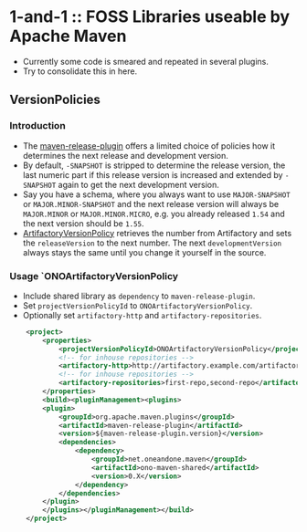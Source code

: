 # 1-and-1 :: FOSS Libraries useable by Apache Maven

* Currently some code is smeared and repeated in several plugins.
* Try to consolidate this in here.

## VersionPolicies

### Introduction

* The [maven-release-plugin][maven-release-plugin] offers a limited choice of policies how it determines
  the next release and development version.
* By default, `-SNAPSHOT` is stripped to determine the release version, the last numeric part if this release version
  is increased and extended by `-SNAPSHOT` again to get the next development version.
* Say you have a schema, where you always want to use `MAJOR-SNAPSHOT` or `MAJOR.MINOR-SNAPSHOT` and the next release
  version will always be `MAJOR.MINOR` or `MAJOR.MINOR.MICRO`, e.g. you already released `1.54` and the next version
  should be `1.55`.
* [ArtifactoryVersionPolicy](src/main/java/net/oneandone/maven/shared/versionpolicies/ArtifactoryVersionPolicy.java)
  retrieves the number from Artifactory and sets the `releaseVersion` to the next number. The next 
  `developmentVersion` always stays the same until you change it yourself in the source. 

### Usage `ONOArtifactoryVersionPolicy

* Include shared library as `dependency` to `maven-release-plugin`.
* Set `projectVersionPolicyId` to `ONOArtifactoryVersionPolicy`.
* Optionally set `artifactory-http` and `artifactory-repositories`.

```xml
    <project>
        <properties>
            <projectVersionPolicyId>ONOArtifactoryVersionPolicy</projectVersionPolicyId>
            <!-- for inhouse repositories -->
            <artifactory-http>http://artifactory.example.com/artifactory</artifactory-http>
            <!-- for inhouse repositories -->
            <artifactory-repositories>first-repo,second-repo</artifactory-repositories>
        </properties>
        <build><pluginManagement><plugins>
        <plugin>
            <groupId>org.apache.maven.plugins</groupId>
            <artifactId>maven-release-plugin</artifactId>
            <version>${maven-release-plugin.version}</version>
            <dependencies>
                <dependency>
                    <groupId>net.oneandone.maven</groupId>
                    <artifactId>ono-maven-shared</artifactId>
                    <version>0.X</version>
                </dependency>
            </dependencies>
        </plugin>
        </plugins></pluginManagement></build>
    </project>
```

[maven-release-plugin]: http://maven.apache.org/maven-release/maven-release-plugin/prepare-mojo.html#projectVersionPolicyId